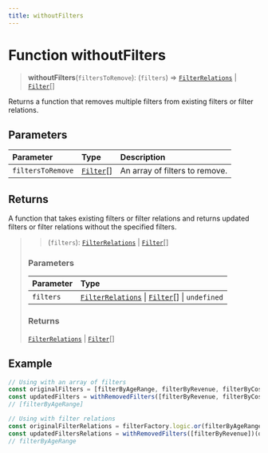 ```yaml
---
title: withoutFilters
---
```


# Function withoutFilters

> **withoutFilters**(`filtersToRemove`): (`filters`) => [`FilterRelations`](../interfaces/interface.FilterRelations.md) \| [`Filter`](../interfaces/interface.Filter.md)[]

Returns a function that removes multiple filters from existing filters or filter relations.

## Parameters

| Parameter | Type | Description |
| :------ | :------ | :------ |
| `filtersToRemove` | [`Filter`](../interfaces/interface.Filter.md)[] | An array of filters to remove. |

## Returns

A function that takes existing filters or filter relations and returns updated filters or filter relations without the specified filters.

> > (`filters`): [`FilterRelations`](../interfaces/interface.FilterRelations.md) \| [`Filter`](../interfaces/interface.Filter.md)[]
>
> ### Parameters
>
>
> | Parameter | Type |
> | :------ | :------ |
> | `filters` | [`FilterRelations`](../interfaces/interface.FilterRelations.md) \| [`Filter`](../interfaces/interface.Filter.md)[] \| `undefined` |
>
>
> ### Returns
>
> [`FilterRelations`](../interfaces/interface.FilterRelations.md) \| [`Filter`](../interfaces/interface.Filter.md)[]
>
>

## Example

```ts
// Using with an array of filters
const originalFilters = [filterByAgeRange, filterByRevenue, filterByCost];
const updatedFilters = withRemovedFilters([filterByRevenue, filterByCost])(originalFilters);
// [filterByAgeRange]

// Using with filter relations
const originalFilterRelations = filterFactory.logic.or(filterByAgeRange, filterByRevenue);
const updatedFiltersRelations = withRemovedFilters([filterByRevenue])(originalFilterRelations);
// filterByAgeRange
```
